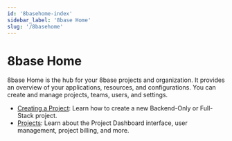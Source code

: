 ```yaml
---
id: '8basehome-index'
sidebar_label: '8base Home'
slug: '/8basehome'
---
```

# 8base Home

8base Home is the hub for your 8base projects and organization. It provides an overview of your applications, resources, and configurations. You can create and manage projects, teams, users, and settings. 


- [Creating a Project](./projects/creating-projects.md): Learn how to create a new Backend-Only or Full-Stack project.
- [Projects](./projects/projects-index.md): Learn about the Project Dashboard interface, user management, project billing, and more.    
<!-- - [Organizations]: Learn about team management, organization settings, and organizational billing. -->
